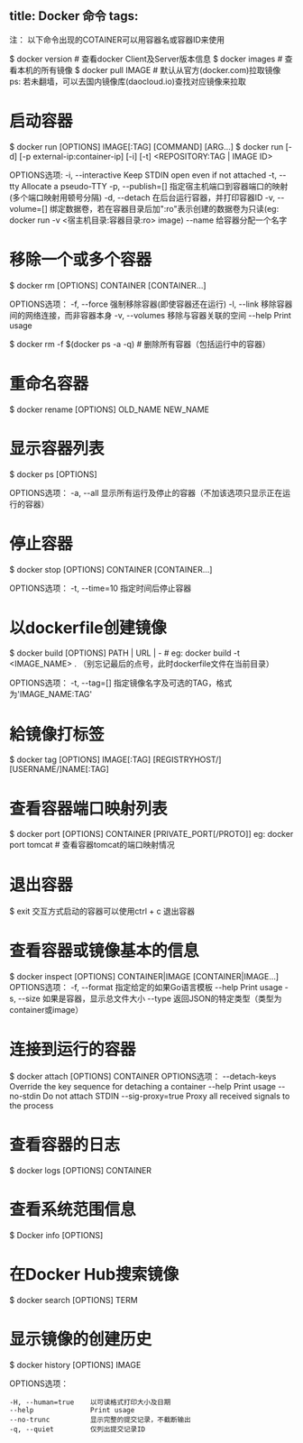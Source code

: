 title: Docker 命令
tags:
---

注： 以下命令出现的COTAINER可以用容器名或容器ID来使用

$ docker version 	# 查看docker Client及Server版本信息
$ docker images 	# 查看本机的所有镜像
$ docker pull IMAGE 	# 默认从官方(docker.com)拉取镜像
ps: 若未翻墙，可以去国内镜像库(daocloud.io)查找对应镜像来拉取

# 启动容器
$ docker run [OPTIONS] IMAGE[:TAG] [COMMAND] [ARG...]
$ docker run  [-d] [-p external-ip:container-ip] [-i] [-t]  <REPOSITORY:TAG | IMAGE ID>

OPTIONS选项:
	-i, --interactive 		Keep STDIN open even if not attached
	-t, --tty               Allocate a pseudo-TTY
	-p, --publish=[]        指定宿主机端口到容器端口的映射(多个端口映射用顿号分隔)
	-d, --detach			在后台运行容器，并打印容器ID
	-v, --volume=[]			绑定数据卷，若在容器目录后加":ro"表示创建的数据卷为只读(eg: docker run -v <宿主机目录:容器目录:ro> image)
	--name					给容器分配一个名字


# 移除一个或多个容器
$ docker rm [OPTIONS] CONTAINER [CONTAINER...]

OPTIONS选项：
	-f, --force 	强制移除容器(即使容器还在运行)
	-l, --link		移除容器间的网络连接，而非容器本身
	-v, --volumes	移除与容器关联的空间
	--help 			Print usage

$ docker rm -f $(docker ps -a -q)   	# 删除所有容器（包括运行中的容器）


# 重命名容器
$ docker rename [OPTIONS] OLD_NAME NEW_NAME

# 显示容器列表
$ docker ps [OPTIONS]

OPTIONS选项：
	-a, --all 		显示所有运行及停止的容器（不加该选项只显示正在运行的容器）


# 停止容器
$ docker stop [OPTIONS] CONTAINER [CONTAINER...]

OPTIONS选项：
	-t, --time=10 	 指定时间后停止容器


# 以dockerfile创建镜像
$ docker build [OPTIONS] PATH | URL | -			# eg: docker build -t <IMAGE_NAME> . （别忘记最后的点号，此时dockerfile文件在当前目录）

OPTIONS选项：
	-t, --tag=[] 	 指定镜像名字及可选的TAG，格式为'IMAGE_NAME:TAG'

# 給镜像打标签
$ docker tag [OPTIONS] IMAGE[:TAG] [REGISTRYHOST/][USERNAME/]NAME[:TAG]


# 查看容器端口映射列表
$ docker port [OPTIONS] CONTAINER [PRIVATE_PORT[/PROTO]]
eg: docker port tomcat		# 查看容器tomcat的端口映射情况

# 退出容器
$ exit 		交互方式启动的容器可以使用ctrl + c 退出容器
 
# 查看容器或镜像基本的信息
$ docker inspect [OPTIONS] CONTAINER|IMAGE [CONTAINER|IMAGE...]
OPTIONS选项：
	-f, --format       指定给定的如果Go语言模板
  	--help             Print usage
  	-s, --size         如果是容器，显示总文件大小
  	--type             返回JSON的特定类型（类型为container或image）

# 连接到运行的容器
$ docker attach [OPTIONS] CONTAINER
OPTIONS选项：
	--detach-keys       Override the key sequence for detaching a container
  	--help              Print usage
  	--no-stdin          Do not attach STDIN
  	--sig-proxy=true    Proxy all received signals to the process

# 查看容器的日志
$ docker logs [OPTIONS] CONTAINER


# 查看系统范围信息
$ Docker info [OPTIONS]

# 在Docker Hub搜索镜像
$ docker search [OPTIONS] TERM


# 显示镜像的创建历史
$ docker history [OPTIONS] IMAGE

OPTIONS选项：

	-H, --human=true    以可读格式打印大小及日期
	--help              Print usage
	--no-trunc          显示完整的提交记录，不截断输出
	-q, --quiet         仅列出提交记录ID
